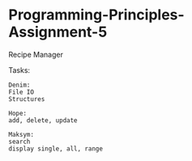 # Programming-Principles-Assignment-5
Recipe Manager

Tasks:

    Denim:
    File IO
    Structures
    
    Hope: 
    add, delete, update
    
    Maksym:
    search
    display single, all, range
